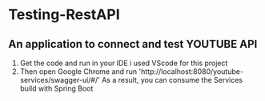 # Testing-RestAPI

## An application to connect and test YOUTUBE API

1. Get the code and run in your IDE i used VScode for this project
2. Then open Google Chrome and run 'http://localhost:8080/youtube-services/swagger-ui/#/'
   As a result, you can consume the Services build with Spring Boot
